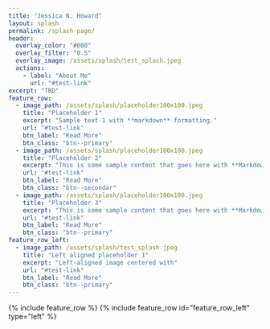 ```yaml
---
title: "Jessica N. Howard"
layout: splash
permalink: /splash-page/
header:
  overlay_color: "#000"
  overlay_filter: "0.5"
  overlay_image: /assets/splash/test_splash.jpeg
  actions:
    - label: "About Me"
      url: "#test-link"
excerpt: "TBD"
feature_row:
  - image_path: /assets/splash/placeholder100x100.jpeg
    title: "Placeholder 1"
    excerpt: "Sample text 1 with **markdown** formatting."
    url: "#test-link"
    btn_label: "Read More"
    btn_class: "btn--primary"
  - image_path: /assets/splash/placeholder100x100.jpeg
    title: "Placeholder 2"
    excerpt: "This is some sample content that goes here with **Markdown** formatting."
    url: "#test-link"
    btn_label: "Read More"
    btn_class: "btn--secondar"
  - image_path: /assets/splash/placeholder100x100.jpeg
    title: "Placeholder 3"
    excerpt: "This is some sample content that goes here with **Markdown** formatting."
    url: "#test-link"
    btn_label: "Read More"
    btn_class: "btn--primary"
feature_row_left:
  - image_path: /assets/splash/test_splash.jpeg
    title: "Left aligned placeholder 1"
    excerpt: "Left-aligned image centered with"
    url: "#test-link"
    btn_label: "Read More"
    btn_class: "btn--primary"
---
```

{% include feature_row %}
{% include feature_row id="feature_row_left" type="left" %}
